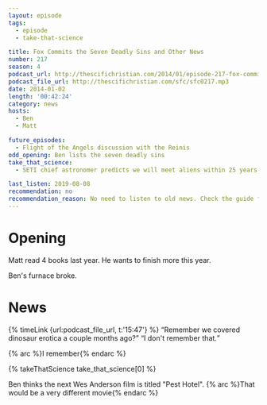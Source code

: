 ```yaml
---
layout: episode
tags:
  - episode
  - take-that-science

title: Fox Commits the Seven Deadly Sins and Other News
number: 217
season: 4
podcast_url: http://thescifichristian.com/2014/01/episode-217-fox-commits-the-seven-deadly-sins-and-other-news/
podcast_file_url: http://thescifichristian.com/sfc/sfc0217.mp3
date: 2014-01-02
length: '00:42:24'
category: news
hosts:
  - Ben
  - Matt

future_episodes:
  - Flight of the Angels discussion with the Reinis
odd_opening: Ben lists the seven deadly sins
take_that_science:
  - SETI chief astronomer predicts we will meet aliens within 25 years 

last_listen: 2019-08-08
recommendation: no
recommendation_reason: No need to listen to old news. Check the guide for what's interesting in hindsight.
---
```

# Opening
Matt read 4 books last year. He wants to finish more this year. 

Ben's furnace broke.



# News

<div class="quote">
  {% timeLink {url:podcast_file_url, t:'15:47'} %}
  <q class="ben">Remember we covered dinosaur erotica a couple months ago?</q>
  <q class="matt">I don't remember that.</q>
</div>

{% arc %}I remember{% endarc %}

{% takeThatScience take_that_science[0] %}

Ben thinks the next Wes Anderson film is titled "Pest Hotel". {% arc %}That would be a very different movie{% endarc %}